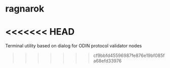 # ragnarok
<<<<<<< HEAD
=======
Terminal utility based on dialog for ODIN protocol validator nodes
>>>>>>> cf9bbfd45596987fe876e19bf085fa68efd33976
